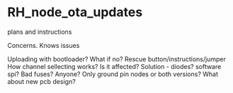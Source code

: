 # RH_node_ota_updates
plans and instructions

Concerns. Knows issues

Uploading with bootloader? What if no? 
Rescue button/instructions/jumper
How channel sellecting works? Is it affected? Solution - diodes? software spi?
Bad fuses? Anyone?
Only ground pin nodes or both versions?
What about new pcb design?



